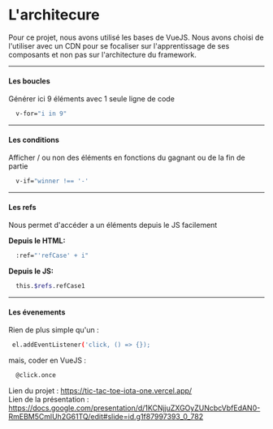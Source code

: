 # L'architecure
Pour ce projet, nous avons utilisé les bases de VueJS. Nous avons choisi de l'utiliser avec un CDN pour se focaliser sur l'apprentissage de ses composants et non pas sur l'architecture du framework.

***
#### Les boucles
Générer ici 9 éléments avec 1 seule ligne de code
```bash
  v-for="i in 9"
```
***
#### Les conditions
Afficher / ou non des éléments en fonctions du gagnant ou de la fin de partie
```bash
  v-if="winner !== '-'
```
***
#### Les refs
Nous permet d'accéder a un éléments depuis le JS facilement

**Depuis le HTML:**
```bash
  :ref="'refCase' + i"
```
**Depuis le JS:**
```bash
  this.$refs.refCase1
```
***
#### Les évenements
Rien de plus simple qu'un :
```bash
 el.addEventListener('click, () => {});
```
mais, coder en VueJS :
```bash
  @click.once
```

Lien du projet : https://tic-tac-toe-iota-one.vercel.app/ <br>
Lien de la présentation : https://docs.google.com/presentation/d/1KCNjjuZXGOyZUNcbcVbfEdAN0-RmEBM5CmlUh2G61TQ/edit#slide=id.g1f87997393_0_782 